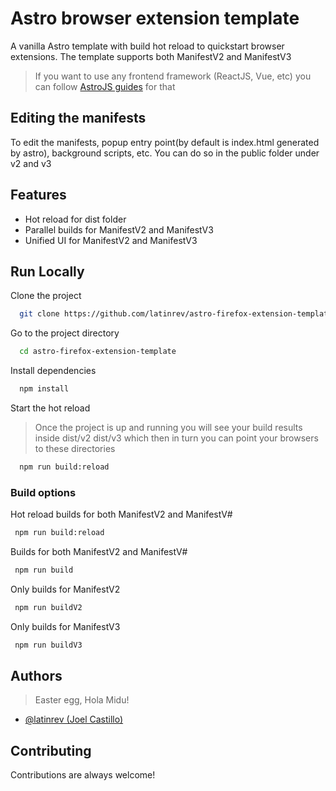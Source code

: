 
# Astro browser extension template

A vanilla Astro template with build hot reload to quickstart browser extensions.
The template supports both ManifestV2 and ManifestV3

> If you want to use any frontend framework (ReactJS, Vue, etc) you can follow [AstroJS guides](https://docs.astro.build/en/guides/framework-components/#official-ui-framework-integrations) for that

## Editing the manifests
To edit the manifests, popup entry point(by default is index.html generated by astro), background scripts, etc. You can do so in the public folder under v2 and v3

## Features
- Hot reload for dist folder
- Parallel builds for ManifestV2 and ManifestV3
- Unified UI for ManifestV2 and ManifestV3

## Run Locally

Clone the project

```bash
  git clone https://github.com/latinrev/astro-firefox-extension-template.git
```

Go to the project directory

```bash
  cd astro-firefox-extension-template
```

Install dependencies

```bash
  npm install
```

Start the hot reload
> Once the project is up and running you will see your build results inside dist/v2 dist/v3 which then in turn you can point your browsers to these directories
```bash
  npm run build:reload
```


### Build options

Hot reload builds for both ManifestV2 and ManifestV#
```bash
 npm run build:reload
```
Builds for both ManifestV2 and ManifestV#
```bash
 npm run build
```
Only builds for ManifestV2
```bash
 npm run buildV2
```
Only builds for ManifestV3
```bash
 npm run buildV3
```


## Authors
> Easter egg, Hola Midu!
- [@latinrev (Joel Castillo)](https://www.github.com/latinrev)


## Contributing

Contributions are always welcome!


